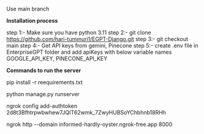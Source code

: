 Use main branch

**Installation process**

step 1:- Make sure you have python 3.11
step 2:- git clone https://github.com/hari-tummuri1/EGPT-Django.git
step 3:- git checkout main
step 4:- Get API keys from gemini, Pinecone
step 5:- create .env file in EnterpriseGPT folder and add apiKeys with below variable names GOOGLE_API_KEY, PINECONE_API_KEY



**Commands to run the server**

pip install -r reequirements.txt

python manage.py runserver

ngrok config add-authtoken 2d8t3Bfhtrpwbwhew7JQIT62wmk_7ZwyHUBSoYChbhnb18RHh

ngrok http --domain informed-hardly-oyster.ngrok-free.app 8000
